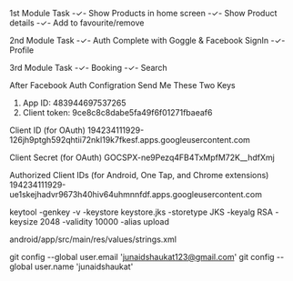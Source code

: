 1st Module Task
-✓- Show Products in home screen
-✓- Show Product details
-✓- Add to favourite/remove

2nd Module Task
-✓- Auth Complete with Goggle & Facebook SignIn
-✓- Profile

3rd Module Task
-✓- Booking
-✓- Search

After Facebook Auth Configration Send Me These Two Keys

1. App ID: 483944697537265
2. Client token: 9ce8c8c8dabe5fa49f6f01271fbaeaf6

Client ID (for OAuth)
194234111929-126jh9ptgh592qhtii72nkl19k7fkesf.apps.googleusercontent.com

Client Secret (for OAuth)
GOCSPX-ne9Pezq4FB4TxMpfM72K\_\_hdfXmj

Authorized Client IDs (for Android, One Tap, and Chrome extensions)
194234111929-ue1skejhadvr9673h40hiv64uhmnnfdf.apps.googleusercontent.com

keytool -genkey -v -keystore keystore.jks -storetype JKS -keyalg RSA -keysize 2048 -validity 10000 -alias upload

android/app/src/main/res/values/strings.xml

git config --global user.email 'junaidshaukat123@gmail.com'
git config --global user.name 'junaidshaukat'
